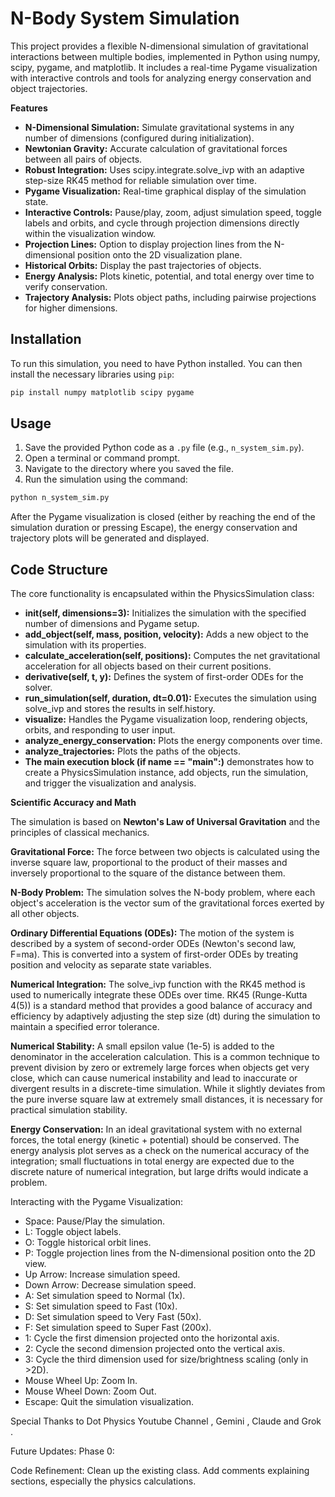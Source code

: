 # N-Body System Simulation

This project provides a flexible N-dimensional simulation of gravitational interactions between multiple bodies, implemented in Python using numpy, scipy, pygame, and matplotlib. It includes a real-time Pygame visualization with interactive controls and tools for analyzing energy conservation and object trajectories.

**Features**

* **N-Dimensional Simulation:** Simulate gravitational systems in any number of dimensions (configured during initialization).
* **Newtonian Gravity:** Accurate calculation of gravitational forces between all pairs of objects.
* **Robust Integration:** Uses scipy.integrate.solve_ivp with an adaptive step-size RK45 method for reliable simulation over time.
* **Pygame Visualization:** Real-time graphical display of the simulation state.
* **Interactive Controls:** Pause/play, zoom, adjust simulation speed, toggle labels and orbits, and cycle through projection dimensions directly within the visualization window.
* **Projection Lines:** Option to display projection lines from the N-dimensional position onto the 2D visualization plane.
* **Historical Orbits:** Display the past trajectories of objects.
* **Energy Analysis:** Plots kinetic, potential, and total energy over time to verify conservation.
* **Trajectory Analysis:** Plots object paths, including pairwise projections for higher dimensions.


## Installation

To run this simulation, you need to have Python installed. You can then install the necessary libraries using `pip`:

```bash
pip install numpy matplotlib scipy pygame
```

## Usage

1.  Save the provided Python code as a `.py` file (e.g., `n_system_sim.py`).
2.  Open a terminal or command prompt.
3.  Navigate to the directory where you saved the file.
4.  Run the simulation using the command:

```bash
python n_system_sim.py
```
After the Pygame visualization is closed (either by reaching the end of the simulation duration or pressing Escape), the energy conservation and trajectory plots will be generated and displayed.

## Code Structure
The core functionality is encapsulated within the PhysicsSimulation class:

* **__init__(self, dimensions=3):** Initializes the simulation with the specified number of dimensions and Pygame setup.
* **add_object(self, mass, position, velocity):** Adds a new object to the simulation with its properties.
* **calculate_acceleration(self, positions):** Computes the net gravitational acceleration for all objects based on their current positions.
* **derivative(self, t, y):** Defines the system of first-order ODEs for the solver.
* **run_simulation(self, duration, dt=0.01):** Executes the simulation using solve_ivp and stores the results in self.history.
* **visualize:** Handles the Pygame visualization loop, rendering objects, orbits, and responding to user input.
* **analyze_energy_conservation:** Plots the energy components over time.
* **analyze_trajectories:** Plots the paths of the objects.
* **The main execution block (if __name__ == "__main__":)** demonstrates how to create a PhysicsSimulation instance, add objects, run the simulation, and trigger the visualization and analysis.


**Scientific Accuracy and Math**

The simulation is based on **Newton's Law of Universal Gravitation** and the principles of classical mechanics.

**Gravitational Force:** The force between two objects is calculated using the inverse square law, proportional to the product of their masses and inversely proportional to the square of the distance between them.

**N-Body Problem:** The simulation solves the N-body problem, where each object's acceleration is the vector sum of the gravitational forces exerted by all other objects.

**Ordinary Differential Equations (ODEs):** The motion of the system is described by a system of second-order ODEs (Newton's second law, F=ma). This is converted into a system of first-order ODEs by treating position and velocity as separate state variables.

**Numerical Integration:** The solve_ivp function with the RK45 method is used to numerically integrate these ODEs over time. RK45 (Runge-Kutta 4(5)) is a standard method that provides a good balance of accuracy and efficiency by adaptively adjusting the step size (dt) during the simulation to maintain a specified error tolerance.

**Numerical Stability:** A small epsilon value (1e-5) is added to the denominator in the acceleration calculation. This is a common technique to prevent division by zero or extremely large forces when objects get very close, which can cause numerical instability and lead to inaccurate or divergent results in a discrete-time simulation. While it slightly deviates from the pure inverse square law at extremely small distances, it is necessary for practical simulation stability.

**Energy Conservation:** In an ideal gravitational system with no external forces, the total energy (kinetic + potential) should be conserved. The energy analysis plot serves as a check on the numerical accuracy of the integration; small fluctuations in total energy are expected due to the discrete nature of numerical integration, but large drifts would indicate a problem.



Interacting with the Pygame Visualization:

* Space: Pause/Play the simulation.
* L: Toggle object labels.
* O: Toggle historical orbit lines.
* P: Toggle projection lines from the N-dimensional position onto the 2D view.
* Up Arrow: Increase simulation speed.
* Down Arrow: Decrease simulation speed.
* A: Set simulation speed to Normal (1x).
* S: Set simulation speed to Fast (10x).
* D: Set simulation speed to Very Fast (50x).
* F: Set simulation speed to Super Fast (200x).
* 1: Cycle the first dimension projected onto the horizontal axis.
* 2: Cycle the second dimension projected onto the vertical axis.
* 3: Cycle the third dimension used for size/brightness scaling (only in >2D).
* Mouse Wheel Up: Zoom In.
* Mouse Wheel Down: Zoom Out.
* Escape: Quit the simulation visualization.



Special Thanks to
Dot Physics Youtube Channel , Gemini , Claude and Grok .

Future Updates:
Phase 0: 

Code Refinement: Clean up the existing class. Add comments explaining sections, especially the physics calculations.
